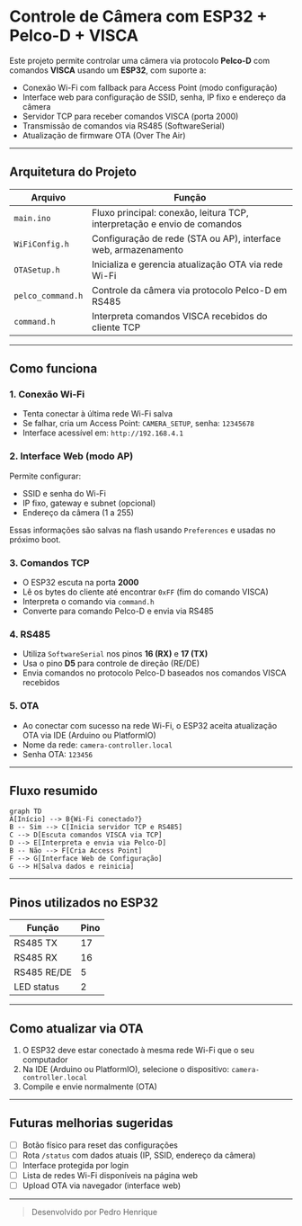 # Controle de Câmera com ESP32 + Pelco-D + VISCA

Este projeto permite controlar uma câmera via protocolo **Pelco-D** com comandos **VISCA** usando um **ESP32**, com suporte a:

- Conexão Wi-Fi com fallback para Access Point (modo configuração)
- Interface web para configuração de SSID, senha, IP fixo e endereço da câmera
- Servidor TCP para receber comandos VISCA (porta 2000)
- Transmissão de comandos via RS485 (SoftwareSerial)
- Atualização de firmware OTA (Over The Air)

---

## Arquitetura do Projeto

| Arquivo               | Função                                                                 |
|-----------------------|------------------------------------------------------------------------|
| `main.ino`            | Fluxo principal: conexão, leitura TCP, interpretação e envio de comandos |
| `WiFiConfig.h`        | Configuração de rede (STA ou AP), interface web, armazenamento          |
| `OTASetup.h`          | Inicializa e gerencia atualização OTA via rede Wi-Fi                     |
| `pelco_command.h`     | Controle da câmera via protocolo Pelco-D em RS485                        |
| `command.h`           | Interpreta comandos VISCA recebidos do cliente TCP                      |

---

## Como funciona

### 1. Conexão Wi-Fi
- Tenta conectar à última rede Wi-Fi salva
- Se falhar, cria um Access Point: `CAMERA_SETUP`, senha: `12345678`
- Interface acessível em: `http://192.168.4.1`

### 2. Interface Web (modo AP)
Permite configurar:
- SSID e senha do Wi-Fi
- IP fixo, gateway e subnet (opcional)
- Endereço da câmera (1 a 255)

Essas informações são salvas na flash usando `Preferences` e usadas no próximo boot.

### 3. Comandos TCP
- O ESP32 escuta na porta **2000**
- Lê os bytes do cliente até encontrar `0xFF` (fim do comando VISCA)
- Interpreta o comando via `command.h`
- Converte para comando Pelco-D e envia via RS485

### 4. RS485
- Utiliza `SoftwareSerial` nos pinos **16 (RX)** e **17 (TX)**
- Usa o pino **D5** para controle de direção (RE/DE)
- Envia comandos no protocolo Pelco-D baseados nos comandos VISCA recebidos

### 5. OTA
- Ao conectar com sucesso na rede Wi-Fi, o ESP32 aceita atualização OTA via IDE (Arduino ou PlatformIO)
- Nome da rede: `camera-controller.local`
- Senha OTA: `123456`

---

## Fluxo resumido
```mermaid
graph TD
A[Início] --> B{Wi-Fi conectado?}
B -- Sim --> C[Inicia servidor TCP e RS485]
C --> D[Escuta comandos VISCA via TCP]
D --> E[Interpreta e envia via Pelco-D]
B -- Não --> F[Cria Access Point]
F --> G[Interface Web de Configuração]
G --> H[Salva dados e reinicia]
```

---

## Pinos utilizados no ESP32

| Função        | Pino  |
|----------------|--------|
| RS485 TX       | 17     |
| RS485 RX       | 16     |
| RS485 RE/DE    | 5      |
| LED status     | 2      |

---

## Como atualizar via OTA
1. O ESP32 deve estar conectado à mesma rede Wi-Fi que o seu computador
2. Na IDE (Arduino ou PlatformIO), selecione o dispositivo: `camera-controller.local`
3. Compile e envie normalmente (OTA)

---

## Futuras melhorias sugeridas
- [ ] Botão físico para reset das configurações
- [ ] Rota `/status` com dados atuais (IP, SSID, endereço da câmera)
- [ ] Interface protegida por login
- [ ] Lista de redes Wi-Fi disponíveis na página web
- [ ] Upload OTA via navegador (interface web)

---

> Desenvolvido por Pedro Henrique

